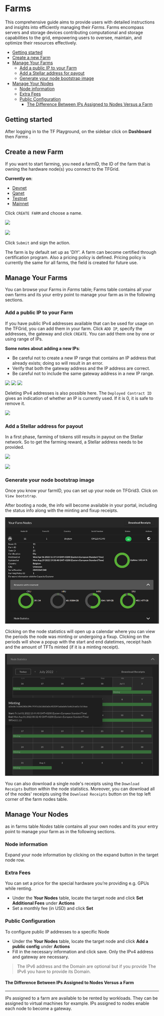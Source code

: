 # Farms  <!-- omit from toc -->

This comprehensive guide aims to provide users with detailed instructions and insights into efficiently managing their *Farms*. Farms encompass servers and storage devices contributing computational and storage capabilities to the grid, empowering users to oversee, maintain, and optimize their resources effectively.

- [Getting started](#getting-started)
- [Create a new Farm](#create-a-new-farm)
- [Manage Your Farms](#manage-your-farms)
  - [Add a public IP to your Farm](#add-a-public-ip-to-your-farm)
  - [Add a Stellar address for payout](#add-a-stellar-address-for-payout)
  - [Generate your node bootstrap image](#generate-your-node-bootstrap-image)
- [Manage Your Nodes](#manage-your-nodes)
  - [Node information](#node-information)
  - [Extra Fees](#extra-fees)
  - [Public Configuration](#public-configuration)
    - [The Difference Between IPs Assigned to Nodes Versus a Farm](#the-difference-between-ips-assigned-to-nodes-versus-a-farm)

## Getting started

After logging in to the TF Playground, on the sidebar click on **Dashboard** then *Farms* .

## Create a new Farm

If you want to start farming, you need a farmID, the ID of the farm that is owning the hardware node(s) you connect to the TFGrid.

**Currently on**:

- [Devnet](https://dashboard.dev.grid.tf/)
- [Qanet](https://dashboard.qa.grid.tf/)
- [Testnet](https://dashboard.test.grid.tf/)
- [Mainnet](https://dashboard.grid.tf/)

Click `CREATE FARM` and choose a name.

![ ](../img/dashboard_portal_farm.png ':size=600')

![ ](../img/dashboard_portal_create_farm.png ':size=300')

Click `Submit` and sign the action.

The farm is by default set up as 'DIY'. A farm can become certified through certification program.
Also a pricing policy is defined. Pricing policy is currently the same for all farms, the field is created for future use.

## Manage Your Farms

You can browse your Farms in *Farms* table; Farms table contains all your own farms and its your entry point to manage your farm as in the following sections.

<!-- TODO add farms image -->

### Add a public IP to your Farm

If you have public IPv4 addresses available that can be used for usage on the TFGrid, you can add them in your farm.
Click `ADD IP`, specify the addresses, the gateway and click `CREATE`.
You can add them one by one or using range of IPs.

**Some notes about adding a new IPs**:

- Be careful not to create a new IP range that contains an IP address that already exists; doing so will result in an error.
- Verify that both the gateway address and the IP address are correct.
- Be careful not to include the same gateway address in a new IP range.

![ ](../img/dashboard_portal_ip_add.png ':size=600')
![ ](../img/dashboard_portal_ip_add_detail.png ':size=300')
![ ](../img/dashboard_portal_ip_add_detail_range.png ':size=300')

Deleting IPv4 addresses is also possible here. The `Deployed Contract ID` gives an indication of whether an IP is currently used. If it is 0, it is safe to remove it.

![ ](../img/dashboard_portal_ip_result.png ':size=400')

### Add a Stellar address for payout

In a first phase, farming of tokens still results in payout on the Stellar network. So to get the farming reward, a Stellar address needs to be provided.

![ ](../img/dashboard_portal_farm0.png ':size=600')

![ ](../img/dashboard_portal_stellar.png ':size=400')

### Generate your node bootstrap image

Once you know your farmID, you can set up your node on TFGrid3. Click on `View bootstrap`.

After booting a node, the info will become available in your portal, including the status info along with the minting and fixup receipts.

![ ](./img/dashboard_portal_node_info.png ':size=600')

Clicking on the node statistics will open up a calendar where you can view the periods the node was minting or undergoing a fixup. Clicking on the periods will show a popup with the start and end datetimes, receipt hash and the amount of TFTs minted (if it is a minting receipt).

![ ](./img/dashboard_portal_ui_nodes_minting.png ':size=600')

You can also download a single node's receipts using the `Download Receipts` button within the node statistics. Moreover, you can download all of the nodes' receipts using the `Download Receipts` button on the top left corner of the farm nodes table.

## Manage Your Nodes

as in farms table *Nodes* table contains all your own nodes and its your entry point to manage your farm as in the following sections.

### Node information

Expand your node information by clicking on the expand button in the target node row.

### Extra Fees

You can set a price for the special hardware you’re providing e.g. GPUs while renting.

- Under the **Your Nodes** table, locate the target node and click **Set Additional Fees** under **Actions**
- Set a monthly fee (in USD) and click **Set**

### Public Configuration

To configure public IP addresses to a specific Node

- Under the **Your Nodes** table, locate the target node and click **Add a public config** under **Actions**
- Fill in the necessary information and click save. Only the IPv4 address and gateway are necessary.

> The IPv6 address and the Domain are optional but if you provide The IPv6 you have to provide its Domain.

#### The Difference Between IPs Assigned to Nodes Versus a Farm

***

IPs assigned to a farm are available to be rented by workloads. They can be assigned to virtual machines for example. IPs assigned to nodes enable each node to become a gateway.
